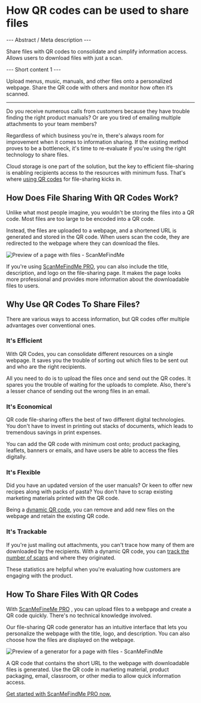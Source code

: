 <h1>How QR codes can be used to share files</h1>

--- Abstract / Meta description ---

Share files with QR codes to consolidate and simplify information access.  Allows users to download files with just a scan.

--- Short content 1 ---

Upload menus, music, manuals, and other files onto a personalized webpage. Share the QR code with others and monitor how often it’s scanned.

----------

<p>Do you receive numerous calls from customers because they have trouble finding the right product manuals? Or are you tired of emailing multiple attachments to your team members?  </p>

<p>Regardless of which business you're in, there's always room for improvement when it comes to information sharing. If the existing method proves to be a bottleneck, it's time to re-evaluate if you're using the right technology to share files. </p>

<p>Cloud storage is one part of the solution, but the key to efficient file-sharing is enabling recipients access to the resources with minimum fuss. That's where <a href="#static:url">using QR codes</a>  for file-sharing kicks in.</p>

<h2>How Does File Sharing With QR Codes Work?</h2>

<p>Unlike what most people imagine, you wouldn't be storing the files into a QR code. Most files are too large to be encoded into a QR code. </p>

<p>Instead, the files are uploaded to a webpage, and a shortened URL is generated and stored in the QR code. When users scan the code, they are redirected to the webpage where they can download the files. </p>

<p class="imageholder">
    <img src="https://media.scanmefindme.com/blog/about_dynamic_page/files/img 1 - preview files.png"
        alt="Preview of a page with files - ScanMeFindMe">
</p>

<p>If you're using <a href="#pro">ScanMeFindMe PRO</a>, you can also include the title, description, and logo on the file-sharing page. It makes the page looks more professional and provides more information about the downloadable files to users.  </p>

<h2>Why Use QR Codes To Share Files?</h2>

<p>There are various ways to access information, but QR codes offer multiple advantages over conventional ones. </p>

<h3>It's Efficient</h3>

<p>With QR Codes, you can consolidate different resources on a single webpage. It saves you the trouble of sorting out which files to be sent out and who are the right recipients.  </p>

<p>All you need to do is to upload the files once and send out the QR codes. It spares you the trouble of waiting for the uploads to complete. Also, there's a lesser chance of sending out the wrong files in an email.  </p>

<h3>It's Economical</h3>

<p>QR code file-sharing offers the best of two different digital technologies. You don't have to invest in printing out stacks of documents, which leads to tremendous savings in print expenses. </p>

<p>You can add the QR code with minimum cost onto; product packaging, leaflets, banners or emails, and have users be able to access the files digitally. </p>

<h3>It's Flexible</h3>

<p>Did you have an updated version of the user manuals? Or keen to offer new recipes along with packs of pasta? You don't have to scrap existing marketing materials printed with the QR code. </p>

<p>Being a <a href="#about:product">dynamic QR code</a>, you can remove and add new files on the webpage and retain the existing QR code.</p>

<h3>It's Trackable</h3>

<p>If you're just mailing out attachments, you can't trace how many of them are downloaded by the recipients. With a dynamic QR code, you can <a href="#article:about_statistics">track the number of scans</a> and where they originated.  </p>

<p>These statistics are helpful when you're evaluating how customers are engaging with the product.  </p>

<h2>How To Share Files With QR Codes</h2>

<p>With <a href="#pro">ScanMeFineMe PRO</a> , you can upload files to a webpage and create a QR code quickly. There's no technical knowledge involved. </p>

<p>Our file-sharing QR code generator has an intuitive interface that lets you personalize the webpage with the title, logo, and description. You can also choose how the files are displayed on the webpage. </p>

<p class="imageholder">
    <img src="https://media.scanmefindme.com/blog/about_dynamic_page/files/img 2 - how files are displayed.png"
        alt="Preview of a generator for a page with files - ScanMeFindMe">
</p>

<p>A QR code that contains the short URL to the webpage with downloadable files is generated. Use the QR code in marketing material, product packaging, email, classroom, or other media to allow quick information access. </p>

<p><a href="#pro">Get started with ScanMeFindMe PRO now.</a></p>
